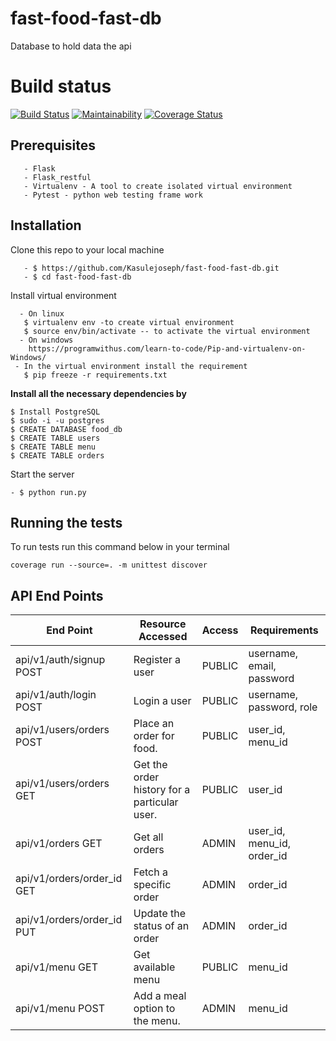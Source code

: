 # fast-food-fast-db
Database to hold data the api
# Build status
[![Build Status](https://travis-ci.com/Kasulejoseph/fast-food-fast-db.svg?branch=develop)](https://travis-ci.com/Kasulejoseph/fast-food-fast-db)
[![Maintainability](https://api.codeclimate.com/v1/badges/0259c2b03a263108f0ac/maintainability)](https://codeclimate.com/github/Kasulejoseph/fast-food-fast-db/maintainability)
[![Coverage Status](https://coveralls.io/repos/github/Kasulejoseph/fast-food-fast-db/badge.svg?branch=develop)](https://coveralls.io/github/Kasulejoseph/fast-food-fast-db?branch=develop)
## Prerequisites
``` - Python3.6 
   - Flask
   - Flask_restful
   - Virtualenv - A tool to create isolated virtual environment
   - Pytest - python web testing frame work
   ```
   ## Installation
   Clone this repo to your local machine
   ```
      - $ https://github.com/Kasulejoseph/fast-food-fast-db.git
      - $ cd fast-food-fast-db
   ```
   Install virtual environment
   ```
     - On linux
      $ virtualenv env -to create virtual environment
      $ source env/bin/activate -- to activate the virtual environment
     - On windows
       https://programwithus.com/learn-to-code/Pip-and-virtualenv-on-Windows/
    - In the virtual environment install the requirement
      $ pip freeze -r requirements.txt
   ```
**Install all the necessary dependencies by**
```
$ Install PostgreSQL
$ sudo -i -u postgres
$ CREATE DATABASE food_db
$ CREATE TABLE users
$ CREATE TABLE menu
$ CREATE TABLE orders
```
   Start the server
   ```
   - $ python run.py
   ```
## Running the tests
To run tests run this command below in your terminal
```
coverage run --source=. -m unittest discover
```
## API End Points

|           End Point                      |     Resource Accessed    |   Access   | Requirements|
|   -------------------------------------- |-----------------------|------------|-------------|
|     api/v1/auth/signup      POST             | Register a user   |   PUBLIC   | username, email, password
|     api/v1/auth/login   POST       | Login a user   |   PUBLIC | username, password, role |
|     api/v1/users/orders     POST   | Place an order for food.  |   PUBLIC |user_id, menu_id
|     api/v1/users/orders    GET      | Get the order history for a particular user.    |    PUBLIC  |user_id
|     api/v1/orders       GET | Get all orders    |   ADMIN  |user_id, menu_id, order_id
|    api/v1/orders/order_id GET   | Fetch a specific order  |   ADMIN |order_id
|    api/v1/orders/order_id  PUT  | Update the status of an order   |   ADMIN   | order_id
|     api/v1/menu GET  | Get available menu    |   PUBLIC   | menu_id
|     api/v1/menu POST | Add a meal option to the menu.    |   ADMIN   | menu_id

